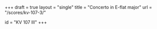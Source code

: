 +++
draft = true
layout = "single"
title = "Concerto in E-flat major"
url = "/scores/kv-107-3/"

id = "KV 107 III"
+++
